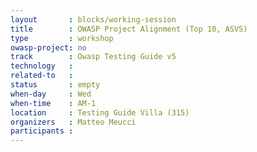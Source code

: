 ```yaml
---
layout       : blocks/working-session
title        : OWASP Project Alignment (Top 10, ASVS)
type         : workshop
owasp-project: no
track        : Owasp Testing Guide v5
technology   :
related-to   :
status       : empty
when-day     : Wed
when-time    : AM-1
location     : Testing Guide Villa (315)
organizers   : Matteo Meucci
participants : 
---
```

